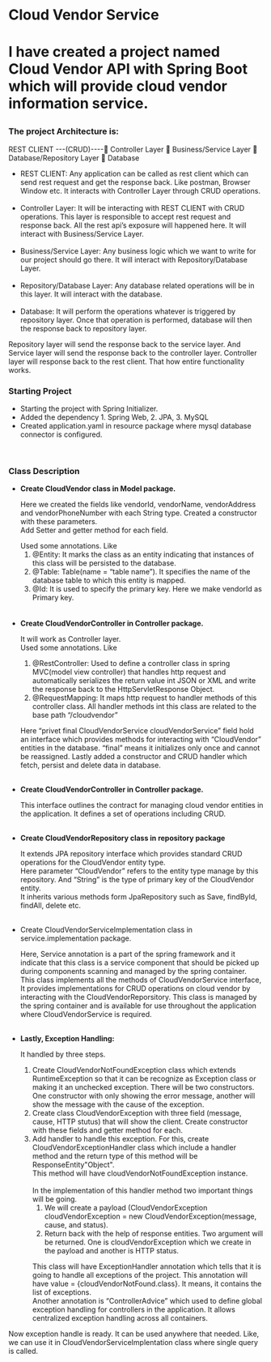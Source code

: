 <div>
    <div>
        <h1>Cloud Vendor Service<h1>
        <p>I have created a project named Cloud Vendor API with Spring Boot which will provide cloud vendor information service. </p>
    </div>
    <div>
        <h3>The project Architecture is:</h3>
        <p>REST CLIENT ---(CRUD)---- Controller Layer  Business/Service Layer  Database/Repository Layer  Database</p>
        <ul>
            <li> REST CLIENT: Any application can be called as rest client which can send rest request and get the response back. Like postman, Browser Window etc. It interacts with Controller Layer through CRUD operations.<br><br></li>
            <li>Controller Layer:  It will be interacting with REST CLIENT with CRUD operations. This layer is responsible to accept rest request and response back. All the rest api’s exposure will happened here. It will interact with Business/Service Layer.<br><br></li>
            <li>Business/Service Layer: Any business logic which we want to write for our project should go there. It will interact with Repository/Database Layer.<br><br></li>
            <li>Repository/Database Layer:</> Any database related operations will be in this layer. It will interact with the database.<br><br></li>
            <li>Database:</> It will perform the operations whatever is triggered by repository layer. Once that operation is performed, database will then the response back to repository layer.<br></li>
        </ul>
            <p>Repository layer will send the response back to the service layer. And Service layer will send the response back to the controller layer. Controller layer will response back to the rest client.
            That how entire functionality works.</p>
    </div>
    <div>
        <h3> Starting Project</h3>
        <ul>
            <li>Starting the project with Spring Initializer.</li>
            <li>Added the dependency 1. Spring Web, 2. JPA, 3. MySQL</li>
            <li>Created application.yaml in resource package where mysql database connector is configured.</li>
        </ul>
        <br>
    </div>
    <div>
        <h3>Class Description</h3>
        <ul>
            <li>
                <b>Create CloudVendor class in Model package.</b><br>
                <p>Here we created the fields like vendorId, vendorName, vendorAddress and vendorPhoneNumber with each String type. 
                Created a constructor with these parameters.<br>
                Add Setter and getter method for each field.<br></p>
                Used some annotations. Like
                <ol>
                    <li> @Entity:  It marks the class as an entity indicating that instances of this class will be persisted to the database.</li>
                    <li> @Table: Table(name = “table name”). It specifies the name of the database table to which this entity is mapped.</li>
                    <li> @Id: It is used to specify the primary key. Here we make vendorId as Primary key.</li>
                </ol>
                <br><br>
            </li>
            <li>
                <b>Create CloudVendorController in Controller package.</b><br>
                <p>It will work as Controller layer. <br>
                Used some annotations. Like
                <ol>
                    <li> @RestController: Used to define a controller class in spring MVC(model view controller) that handles http request and automatically serializes the return value int JSON or XML and write the response back to the HttpServletResponse Object.</li>
                    <li> @RequestMapping: It maps http request to handler methods of this controller class. All handler methods int this class are related to the base path “/cloudvendor”</li>
                </ol>
                <p>Here “privet final CloudVendorService cloudVendorService” field hold an interface which provides methods for interacting with “CloudVendor” entities in the database.
                “final” means it initializes only once and cannot be reassigned.
                Lastly added a constructor and CRUD handler which fetch, persist and delete data in database.
                </p><br>
            </li>
            <li>
                <b>Create CloudVendorController in Controller package.</b><br>
                <p>This interface outlines the contract for managing cloud vendor entities in the application. It defines a set of operations including CRUD.</p><br>
            </li>
            <li>
                <b>Create CloudVendorRepository class in repository package</b><br>
                <p>It extends JPA repository interface which provides standard CRUD operations for the CloudVendor entity type.<br>
                Here parameter “CloudVendor” refers to the entity type manage by this repository. And “String” is the type of primary key of the CloudVendor entity.<br>
                It inherits various methods form JpaRepository such as Save, findById, findAll, delete etc.
                </p><br>
            </li>
            <li>
                Create CloudVendorServiceImplementation class in service.implementation package.<br>
                <p>Here, Service annotation is a part of the spring framework and it indicate that this class is a service component that should be picked up during components scanning and managed by the spring container.<br>
                This class implements all the methods of CloudVendorService interface,<br>
                It provides implementations for CRUD operations on cloud vendor by interacting with the CloudVendorReporsitory. This class is managed by the spring container and is available for use throughout the application where CloudVendorService is required.
                </p><br>
            </li>
            <li>
                <b>Lastly, Exception Handling:</b><br>
                <p>It handled by three steps.</p>
                <ol 1>
                    <li> Create CloudVendorNotFoundException class which extends RuntimeException so that it can be recognize as Exception class or making it an unchecked exception. There will be two constructors. One constructor with only showing the error message, another will show the message with the cause of the exception.<br></li>
                    <li> Create class CloudVendorException with three field (message, cause, HTTP stutus) that will show the client. Create constructor with these fields and getter method for each.<br></li>
                    <li> Add handler to handle this exception. For this, create CloudVendorExceptionHandler class which include a handler method and the return type of this method will be ResponseEntity"Object".<br>
                    This method will have cloudVendorNotFoundException instance.<br><br>
                    In the implementation of this handler method two important things will be going.<br>
                        <ol>
                            <li>We will create a payload (CloudVendorException cloudVendorException = new CloudVendorException(message, cause, and status).<br></li>
                            <li>Return back with the help of response entities. Two argument will be returned. One is cloudVendorException which we create in the payload and another is HTTP status.</li>
                        </ol>
                    </li>
                    <p>This class will have ExceptionHandler annotation which tells that it is going to handle all exceptions of the project. This annotation will have value = {cloudVendorNotFound.class}. It means, it contains the list of exceptions.<br>
                    Another annotation is “ControllerAdvice” which used to define global exception handling for controllers in the application. It allows centralized exception handling across all containers.
                    </p>
                </ul>
                <p>Now exception handle is ready. It can be used anywhere that needed. Like, we can use it in CloudVendorServiceImplentation class where single query is called.</p>
            </li>
        </ul>
    </div>
</div>


